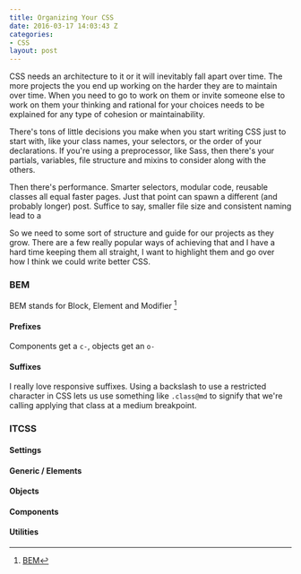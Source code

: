 ```yaml
---
title: Organizing Your CSS
date: 2016-03-17 14:03:43 Z
categories:
- CSS
layout: post
---
```


CSS needs an architecture to it or it will inevitably fall apart over time. The more projects the you end up working on the harder they are to maintain over time. When you need to go to work on them or invite someone else to work on them your thinking and rational for your choices needs to be explained for any type of cohesion or maintainability.

There's tons of little decisions you make when you start writing CSS just to start with, like your class names, your selectors, or the order of your declarations. If you're using a preprocessor, like Sass, then there's your partials, variables, file structure and mixins to consider along with the others.

Then there's performance. Smarter selectors, modular code, reusable classes all equal faster pages. Just that point can spawn a different (and probably longer) post. Suffice to say, smaller file size and consistent naming lead to a

So we need to some sort of structure and guide for our projects as they grow. There are a few really popular ways of achieving that and I have a hard time keeping them all straight, I want to highlight them and go over how I think we could write better CSS.

### BEM

BEM stands for Block, Element and Modifier [^1]

#### Prefixes

Components get a `c-`, objects get an `o-`

#### Suffixes

I really love responsive suffixes. Using a backslash to use a restricted character in CSS lets us use something like `.class@md` to signify that we're calling applying that class at a medium breakpoint.


### ITCSS
#### Settings
#### Generic / Elements
#### Objects
#### Components
#### Utilities

[^1]: [BEM](http://bem.info/method/)
[^2]: [Louis Lazarus on Smashing Mag](http://www.smashingmagazine.com/2011/12/12/an-introduction-to-object-oriented-css-oocss/)
[^3]: [Organizing CSS: OOCSS, SMACSS, and BEM](http://mattstauffer.co/blog/organizing-css-oocss-smacss-and-bem)
